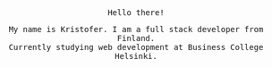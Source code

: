 <div align="center">
  <samp>
    <p>
      Hello there!
    </p>
    <p>
      My name is Kristofer. I am a full stack developer from Finland.
      <br>
      Currently studying web development at Business College Helsinki.
    </p>
  </samp>
</div>
